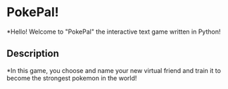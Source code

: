 # PokePal!

*Hello! Welcome to "PokePal" the interactive text game written in Python!

## Description 

*In this game, you choose and name your new virtual friend and train it to become the strongest pokemon in the world!